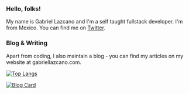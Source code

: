 ### Hello, folks! 

My name is Gabriel Lazcano and I'm a self taught fullstack developer. I'm from Mexico.  You can find me on [Twitter](https://www.twitter.com/DatsGabs).

### Blog & Writing
Apart from coding, I also maintain a blog - you can find my articles on my website at gabriellazcano.com.

[![Top Langs](https://github-readme-stats.vercel.app/api/top-langs/?username=datsgabs&layout=compact&theme=dark)](https://github.com/DatsGabs)

[![Blog Card](https://github-readme-stats.vercel.app/api/pin/?username=datsgabs&repo=datsgabs.github.io&theme=dark)](https://github.com/DatsGabs/datsgabs.github.io)
